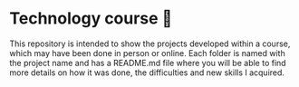 # Technology course 🚀

This repository is intended to show the projects developed within a course, which may have been done in person or online. Each folder is named with the project name and has a README.md file where you will be able to find more details on how it was done, the difficulties and new skills I acquired.
